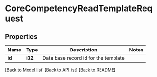 # CoreCompetencyReadTemplateRequest

## Properties

Name | Type | Description | Notes
------------ | ------------- | ------------- | -------------
**id** | **i32** | Data base record id for the template | 

[[Back to Model list]](../README.md#documentation-for-models) [[Back to API list]](../README.md#documentation-for-api-endpoints) [[Back to README]](../README.md)


